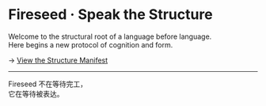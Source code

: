 # Fireseed · Speak the Structure

Welcome to the structural root of a language before language.  
Here begins a new protocol of cognition and form.

→ [View the Structure Manifest](./MANIFEST.md)

---

Fireseed 不在等待完工，  
它在等待被表达。
